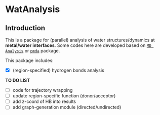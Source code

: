 # WatAnalysis

## Introduction

This is a package for (parallel) analysis of water structures/dynamics at **metal/water interfaces**.
Some codes here are developed based on [`MD Analysis`](https://userguide.mdanalysis.org/2.0.0-dev0/index.html) or [`pmda`](https://www.mdanalysis.org/pmda/) package.

This package includes:
- [x] (region-specified) hydrogen bonds analysis

**TO DO LIST**
- [ ] code for trajectory wrapping
- [ ] update region-specific function (donor/acceptor)
- [ ] add z-coord of HB into results
- [ ] add graph-generation module (directed/undirected)
